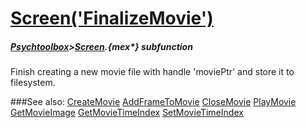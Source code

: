 # [Screen('FinalizeMovie')](Screen-FinalizeMovie) 
##### [Psychtoolbox](Pyschtoolbox)>[Screen](Screen).{mex*} subfunction


Finish creating a new movie file with handle 'moviePtr' and store it to  
filesystem.  
  


###See also:
[CreateMovie](Screen-CreateMovie) [AddFrameToMovie](Screen-AddFrameToMovie) [CloseMovie](Screen-CloseMovie) [PlayMovie](Screen-PlayMovie) [GetMovieImage](Screen-GetMovieImage) [GetMovieTimeIndex](Screen-GetMovieTimeIndex) [SetMovieTimeIndex](Screen-SetMovieTimeIndex)
